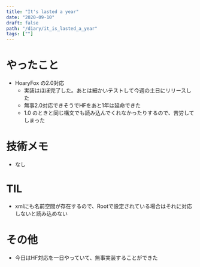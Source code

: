```yaml
---
title: "It's lasted a year"
date: "2020-09-10"
draft: false
path: "/diary/it_is_lasted_a_year"
tags: [""]
---
```


# やったこと

+ HoaryFox の2.0対応
  + 実装はほぼ完了した。あとは細かいテストして今週の土日にリリースした
  + 無事2.0対応できそうでHFをあと1年は延命できた
  + 1.0 のときと同じ構文でも読み込んでくれなかったりするので、苦労してしまった

# 技術メモ

+ なし

# TIL

+ xmlにも名前空間が存在するので、Rootで設定されている場合はそれに対応しないと読み込めない

# その他

+ 今日はHF対応を一日やっていて、無事実装することができた

